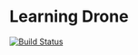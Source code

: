 # Learning Drone

[![Build Status](https://cloud.drone.io/api/badges/tee3/learning-drone/status.svg)](https://cloud.drone.io/tee3/learning-drone)
